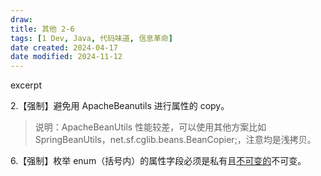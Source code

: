```yaml
---
draw:
title: 其他 2-6
tags: [1 Dev, Java, 代码味道, 信息革命]
date created: 2024-04-17
date modified: 2024-11-12
---
```


excerpt

<!-- more -->

2.【强制】避免用 ApacheBeanutils 进行属性的 copy。

> 说明：ApacheBeanUtils 性能较差，可以使用其他方案比如 SpringBeanUtils，net.sf.cglib.beans.BeanCopier;，注意均是浅拷贝。

6.【强制】枚举 enum（括号内）的属性字段必须是私有且[不可变的](不可变的.md)不可变。

